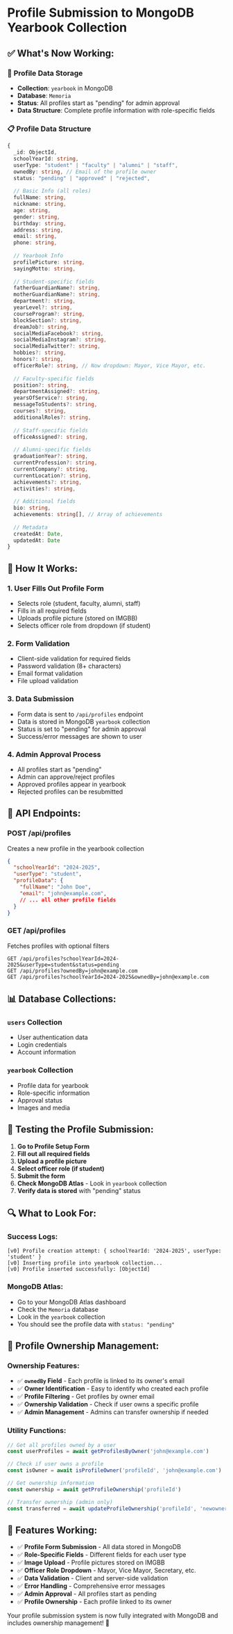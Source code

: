 # Profile Submission to MongoDB Yearbook Collection

## ✅ **What's Now Working:**

### 🎯 **Profile Data Storage**
- **Collection**: `yearbook` in MongoDB
- **Database**: `Memoria`
- **Status**: All profiles start as "pending" for admin approval
- **Data Structure**: Complete profile information with role-specific fields

### 📋 **Profile Data Structure**
```typescript
{
  _id: ObjectId,
  schoolYearId: string,
  userType: "student" | "faculty" | "alumni" | "staff",
  ownedBy: string, // Email of the profile owner
  status: "pending" | "approved" | "rejected",
  
  // Basic Info (all roles)
  fullName: string,
  nickname: string,
  age: string,
  gender: string,
  birthday: string,
  address: string,
  email: string,
  phone: string,
  
  // Yearbook Info
  profilePicture: string,
  sayingMotto: string,
  
  // Student-specific fields
  fatherGuardianName?: string,
  motherGuardianName?: string,
  department?: string,
  yearLevel?: string,
  courseProgram?: string,
  blockSection?: string,
  dreamJob?: string,
  socialMediaFacebook?: string,
  socialMediaInstagram?: string,
  socialMediaTwitter?: string,
  hobbies?: string,
  honors?: string,
  officerRole?: string, // Now dropdown: Mayor, Vice Mayor, etc.
  
  // Faculty-specific fields
  position?: string,
  departmentAssigned?: string,
  yearsOfService?: string,
  messageToStudents?: string,
  courses?: string,
  additionalRoles?: string,
  
  // Staff-specific fields
  officeAssigned?: string,
  
  // Alumni-specific fields
  graduationYear?: string,
  currentProfession?: string,
  currentCompany?: string,
  currentLocation?: string,
  achievements?: string,
  activities?: string,
  
  // Additional fields
  bio: string,
  achievements: string[], // Array of achievements
  
  // Metadata
  createdAt: Date,
  updatedAt: Date
}
```

## 🚀 **How It Works:**

### 1. **User Fills Out Profile Form**
- Selects role (student, faculty, alumni, staff)
- Fills in all required fields
- Uploads profile picture (stored on IMGBB)
- Selects officer role from dropdown (if student)

### 2. **Form Validation**
- Client-side validation for required fields
- Password validation (8+ characters)
- Email format validation
- File upload validation

### 3. **Data Submission**
- Form data is sent to `/api/profiles` endpoint
- Data is stored in MongoDB `yearbook` collection
- Status is set to "pending" for admin approval
- Success/error messages are shown to user

### 4. **Admin Approval Process**
- All profiles start as "pending"
- Admin can approve/reject profiles
- Approved profiles appear in yearbook
- Rejected profiles can be resubmitted

## 🔧 **API Endpoints:**

### **POST /api/profiles**
Creates a new profile in the yearbook collection
```json
{
  "schoolYearId": "2024-2025",
  "userType": "student",
  "profileData": {
    "fullName": "John Doe",
    "email": "john@example.com",
    // ... all other profile fields
  }
}
```

### **GET /api/profiles**
Fetches profiles with optional filters
```
GET /api/profiles?schoolYearId=2024-2025&userType=student&status=pending
GET /api/profiles?ownedBy=john@example.com
GET /api/profiles?schoolYearId=2024-2025&ownedBy=john@example.com
```

## 📊 **Database Collections:**

### **`users` Collection**
- User authentication data
- Login credentials
- Account information

### **`yearbook` Collection**
- Profile data for yearbook
- Role-specific information
- Approval status
- Images and media

## 🎯 **Testing the Profile Submission:**

1. **Go to Profile Setup Form**
2. **Fill out all required fields**
3. **Upload a profile picture**
4. **Select officer role (if student)**
5. **Submit the form**
6. **Check MongoDB Atlas** - Look in `yearbook` collection
7. **Verify data is stored** with "pending" status

## 🔍 **What to Look For:**

### **Success Logs:**
```
[v0] Profile creation attempt: { schoolYearId: '2024-2025', userType: 'student' }
[v0] Inserting profile into yearbook collection...
[v0] Profile inserted successfully: [ObjectId]
```

### **MongoDB Atlas:**
- Go to your MongoDB Atlas dashboard
- Check the `Memoria` database
- Look in the `yearbook` collection
- You should see the profile data with `status: "pending"`

## 👤 **Profile Ownership Management:**

### **Ownership Features:**
- ✅ **`ownedBy` Field** - Each profile is linked to its owner's email
- ✅ **Owner Identification** - Easy to identify who created each profile
- ✅ **Profile Filtering** - Get profiles by owner email
- ✅ **Ownership Validation** - Check if user owns a specific profile
- ✅ **Admin Management** - Admins can transfer ownership if needed

### **Utility Functions:**
```typescript
// Get all profiles owned by a user
const userProfiles = await getProfilesByOwner('john@example.com')

// Check if user owns a profile
const isOwner = await isProfileOwner('profileId', 'john@example.com')

// Get ownership information
const ownership = await getProfileOwnership('profileId')

// Transfer ownership (admin only)
const transferred = await updateProfileOwnership('profileId', 'newowner@example.com')
```

## 🎉 **Features Working:**

- ✅ **Profile Form Submission** - All data stored in MongoDB
- ✅ **Role-Specific Fields** - Different fields for each user type
- ✅ **Image Upload** - Profile pictures stored on IMGBB
- ✅ **Officer Role Dropdown** - Mayor, Vice Mayor, Secretary, etc.
- ✅ **Data Validation** - Client and server-side validation
- ✅ **Error Handling** - Comprehensive error messages
- ✅ **Admin Approval** - All profiles start as pending
- ✅ **Profile Ownership** - Each profile linked to its owner

Your profile submission system is now fully integrated with MongoDB and includes ownership management! 🚀

